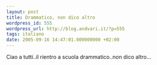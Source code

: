 ```yaml
---
layout: post
title: Drammatico, non dico altro
wordpress_id: 555
wordpress_url: http://blog.andvari.it/?p=555
tags: italiano
date: 2005-09-16 14:47:01.000000000 +02:00
---
```

Ciao a tutti..il rientro a scuola drammatico..non dico altro...
